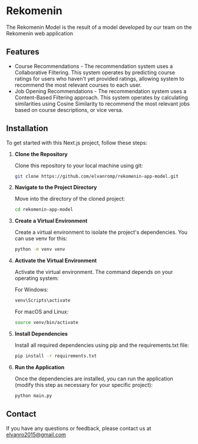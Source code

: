 # Rekomenin
The Rekomenin Model is the result of a model developed by our team on the Rekomenin web application

## Features
- Course Recommendations - The recommendation system uses a Collaborative Filtering. This system operates by predicting course ratings for users who haven't yet provided ratings, allowing system to recommend the most relevant courses to each user.
- Job Opening Recommendations - The recommendation system uses a Content-Based Filtering approach. This system operates by calculating similarities using Cosine Similarity to recommend the most relevant jobs based on course descriptions, or vice versa.
  
## Installation
To get started with this Next.js project, follow these steps:

1. **Clone the Repository**

   Clone this repository to your local machine using git:

   ```bash
   git clone https://github.com/elvanromp/rekomenin-app-model.git
   
2. **Navigate to the Project Directory**

   Move into the directory of the cloned project:
   ```bash
   cd rekomenin-app-model
   ```
   
3. **Create a Virtual Environment**

    Create a virtual environment to isolate the project's dependencies. You can use venv for this:
    
    ```bash
    python -m venv venv
    ```
    
4. **Activate the Virtual Environment**

   Activate the virtual environment. The command depends on your operating system:

    For Windows:
    
    ```bash
    venv\Scripts\activate
    ```
    For macOS and Linux:
    
    ```bash
    source venv/bin/activate
    ```
5. **Install Dependencies**

    Install all required dependencies using pip and the requirements.txt file:
    
    ```bash
    pip install -r requirements.txt
    ```

6. **Run the Application**

    Once the dependencies are installed, you can run the application (modify this step as necessary for your specific project):
    
    ```bash
    python main.py
    ```

## Contact
If you have any questions or feedback, please contact us at elvanro2015@gmail.com
